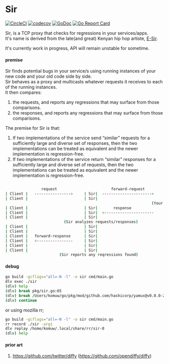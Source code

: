# Sir            

[![CircleCI](https://circleci.com/gh/komuw/sir.svg?style=svg)](https://circleci.com/gh/komuw/sir)
[![codecov](https://codecov.io/gh/komuw/sir/branch/master/graph/badge.svg)](https://codecov.io/gh/komuw/sir)
[![GoDoc](https://godoc.org/github.com/komuw/sir?status.svg)](https://godoc.org/github.com/komuw/sir)
[![Go Report Card](https://goreportcard.com/badge/github.com/komuw/Sir)](https://goreportcard.com/report/github.com/komuw/sir)          


Sir, is a TCP proxy that checks for regressions in your services/apps.               
It's name is derived from the late(and great) Kenyan hip hop artiste, [E-Sir](https://en.wikipedia.org/wiki/E-Sir). 


It's currently work in progress, API will remain unstable for sometime.        


#### premise
Sir finds potential bugs in your service/s using running instances of your new code and your old code side by side.          
Sir behaves as a proxy and multicasts whatever requests it receives to each of the running instances.             
It then compares:     
1. the requests, and reports any regressions that may surface from those comparisons.       
2. the responses, and reports any regressions that may surface from those comparisons.        

The premise for Sir is that:    
1. If two implementations of the service send “similar” requests for a sufficiently large and diverse set of responses, then the two implementations can be treated as equivalent and the newer implementation is regression-free.       
2. If two implementations of the service return “similar” responses for a sufficiently large and diverse set of requests, then the two implementations can be treated as equivalent and the newer implementation is regression-free.        

```sh

                request                        forward-request
| Client |   ---------------->     | Sir|  ---------------------->    | Your App |
| Client |                         | Sir|                             | Your App |
                                                                 (Your app processes request)
| Client |                         | Sir|       response              | Your App |
| Client |                         | Sir|  <----------------------    | Your App |
| Client |                         | Sir|                             | Your App |
                          (Sir analyzes requests/responses)
| Client |                         | Sir|                             | Your App |
| Client |                         | Sir|                             | Your App |
| Client |   forward-response      | Sir|                             | Your App |
| Client |   <----------------     | Sir|                             | Your App |
| Client |                         | Sir|                             | Your App |
| Client |                         | Sir|                             | Your App |
                        (Sir reports any reqressions found)
```      


#### debug
```bash
go build -gcflags="all=-N -l" -o sir cmd/main.go      
dlv exec ./sir      
(dlv) help      
(dlv) break pkg/sir.go:65
(dlv) break /Users/komuw/go/pkg/mod/github.com/hashicorp/yamux@v0.0.0-20181012175058-2f1d1f20f75d/session.go:212  
(dlv) continue
```
or using mozilla rr;  
```bash
go build -gcflags="all=-N -l" -o sir cmd/main.go
rr record ./sir -arg1
dlv replay /home/komuw/.local/share/rr/sir-0
(dlv) help
```

#### prior art
1. https://github.com/twitter/diffy (https://github.com/opendiffy/diffy)     


